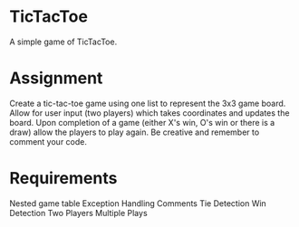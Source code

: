 # TicTacToe
A simple game of TicTacToe.

# Assignment
Create a tic-tac-toe game using one list to represent the 3x3 game board. Allow for user input (two players) which takes coordinates and updates the board. Upon completion of a game (either X's win, O's win or there is a draw) allow the players to play again. Be creative and remember to comment your code.

# Requirements
Nested game table
Exception Handling
Comments
Tie Detection
Win Detection
Two Players
Multiple Plays
